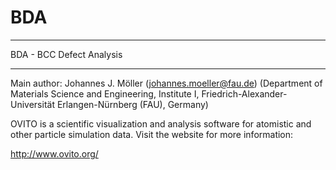 # BDA
****************************************************************************************
BDA - BCC Defect Analysis 
****************************************************************************************

Main author: 
      Johannes J. Möller (johannes.moeller@fau.de)
      (Department of Materials Science and Engineering, Institute I, 
       Friedrich-Alexander-Universität Erlangen-Nürnberg (FAU), Germany)

OVITO is a scientific visualization and analysis software for atomistic and other
particle simulation data. Visit the website for more information:

   http://www.ovito.org/
